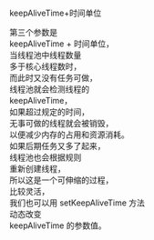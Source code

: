 ### 
keepAliveTime+时间单位  

第三个参数是   
keepAliveTime + 时间单位，  
当线程池中线程数量  
多于核心线程数时，  
而此时又没有任务可做，  
线程池就会检测线程的   
keepAliveTime，  
如果超过规定的时间，  
无事可做的线程就会被销毁，  
以便减少内存的占用和资源消耗。  
如果后期任务又多了起来，  
线程池也会根据规则  
重新创建线程，  
所以这是一个可伸缩的过程，  
比较灵活，  
我们也可以用 setKeepAliveTime 方法  
动态改变   
keepAliveTime 的参数值。  
